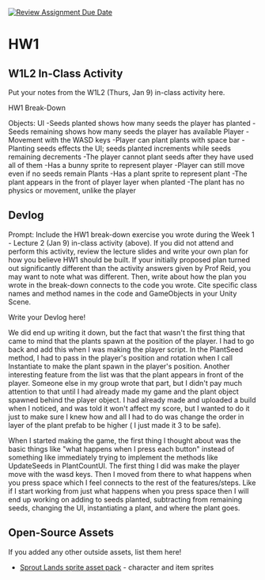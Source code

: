 [![Review Assignment Due Date](https://classroom.github.com/assets/deadline-readme-button-22041afd0340ce965d47ae6ef1cefeee28c7c493a6346c4f15d667ab976d596c.svg)](https://classroom.github.com/a/MjLLqDcN)
# HW1
## W1L2 In-Class Activity

Put your notes from the W1L2 (Thurs, Jan 9) in-class activity here.

HW1 Break-Down

Objects:
UI
-Seeds planted shows how many seeds the player has planted
-Seeds remaining shows how many seeds the player has available
Player
-Movement with the WASD keys
-Player can plant plants with space bar
-Planting seeds effects the UI; seeds planted increments while seeds remaining decrements
-The player cannot plant seeds after they have used all of them
-Has a bunny sprite to represent player
-Player can still move even if no seeds remain
Plants
-Has a plant sprite to represent plant
-The plant appears in the front of player layer when planted 
-The plant has no physics or movement, unlike the player


## Devlog
Prompt: Include the HW1 break-down exercise you wrote during the Week 1 - Lecture 2 (Jan 9) in-class activity (above). If you did not attend and perform this activity, review the lecture slides and write your own plan for how you believe HW1 should be built. If your initially proposed plan turned out significantly different than the activity answers given by Prof Reid, you may want to note what was different. Then, write about how the plan you wrote in the break-down connects to the code you wrote. Cite specific class names and method names in the code and GameObjects in your Unity Scene.


Write your Devlog here!

We did end up writing it down, but the fact that  wasn't the first thing that came to mind that the plants spawn at the position of the player. I had to go back and add this when I was making the player script. In the PlantSeed method, I had to pass in the player's position and rotation when I call Instantiate to make the plant spawn in the player's position. Another interesting feature from the list was that the plant appears in front of the player. Someone else in my group wrote that part, but I didn't pay much attention to that until I had already made my game and the plant object spawned behind the player object. I had already made and uploaded a build when I noticed, and was told it won't affect my score, but I wanted to do it just to make sure I knew how and all I had to do was change the order in layer of the plant prefab to be higher ( I just made it 3 to be safe).

When I started making the game, the first thing I thought about was the basic things like "what happens when I press each button" instead of something like immediately trying to implement the methods like UpdateSeeds in PlantCountUI. The first thing I did was make the player move with the wasd keys. Then I moved from there to what happens when you press space which I feel connects to the rest of the features/steps. Like if I start working from just what happens when you press space then I will end up working on adding to seeds planted, subtracting from remaining seeds, changing the UI, instantiating a plant, and where the plant goes.


## Open-Source Assets
If you added any other outside assets, list them here!
- [Sprout Lands sprite asset pack](https://cupnooble.itch.io/sprout-lands-asset-pack) - character and item sprites
